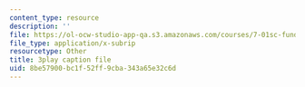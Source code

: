 ```yaml
---
content_type: resource
description: ''
file: https://ol-ocw-studio-app-qa.s3.amazonaws.com/courses/7-01sc-fundamentals-of-biology-fall-2011/8be57900bc1f52ff9cba343a65e32c6d_TnpCMgtDPgk.vtt
file_type: application/x-subrip
resourcetype: Other
title: 3play caption file
uid: 8be57900-bc1f-52ff-9cba-343a65e32c6d
---
```

